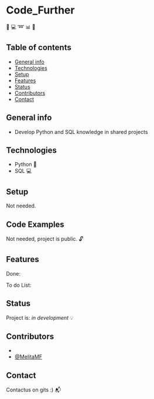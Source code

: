 # Code_Further
:snake: :computer: :loop: :bar_chart: :page_with_curl:

## Table of contents
* [General info](#general-info)
* [Technologies](#technologies)
* [Setup](#setup)
* [Features](#features)
* [Status](#status)
* [Contributors](#contributors)
* [Contact](#contact)

## General info
* Develop Python and SQL knowledge in shared projects

## Technologies
* Python :snake:
* SQL :computer:

## Setup
Not needed.

## Code Examples
Not needed, project is public. :unlock:

## Features

Done:


To do List:


## Status
Project is: _in development_ :bulb:

## Contributors
*
* [@MelitaMF](https://github.com/MelitaMF)

## Contact
Contactus on gits :) :mailbox_with_mail:
